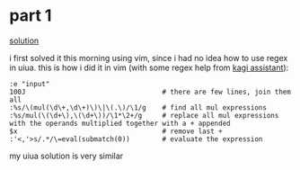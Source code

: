 # part 1

[solution](https://uiua.org/pad?src=0_14_0-dev_5__JmZyYXMgImlucHV0IgoKIyB0aGUgcmVnZXggZXhwcmVzc2lvbiBzdHJpbmcKIyB0byBtYXRjaCB0aGUgbXVsIGluc3RydWN0aW9ucwojIGFuZCBjYXB0dXJlIHRoZSBvcGVyYW5kcwpNdWwg4oaQICQgbXVsXCgoXGQrKSwoXGQrKVwpCgojIG1hdGNoIHRoZSBtdWwgZXhwcmVzc2lvbiwKIyBkcm9wIHRoZSBmdWxsICJtdWwoLi4uKSIgc3RyaW5nLCAKIyBwYXJzZSBlYWNoIG9wZXJhbmQgdG8gaW50ClBhcnNlIOKGkCDiiLXii5Ug4omh4oaYMSByZWdleCBNdWwKCiMgbXVsdGlwbHkgdGhlIG51bWJlcnMgaW4gZWFjaCByb3csCiMgc3VtIHRoZSBwcm9kdWN0cwpTb2wg4oaQIC8rIOKJoS_DlwoKU29sIFBhcnNlCg==)

i first solved it this morning using vim, since i had no idea how to use regex in uiua. this is how i did it in vim (with some regex help from [kagi assistant](https://help.kagi.com/kagi/ai/assistant.html)):

```
:e "input"
100J                                  # there are few lines, join them all
:%s/\(mul(\d\+,\d\+)\)\|\(.\)/\1/g    # find all mul expressions
:%s/mul(\(\d+\),\(\d+\))/\1*\2+/g     # replace all mul expressions with the operands multiplied together with a + appended
$x                                    # remove last +
:'<,'>s/.*/\=eval(submatch(0))        # evaluate the expression
```

my uiua solution is very similar
